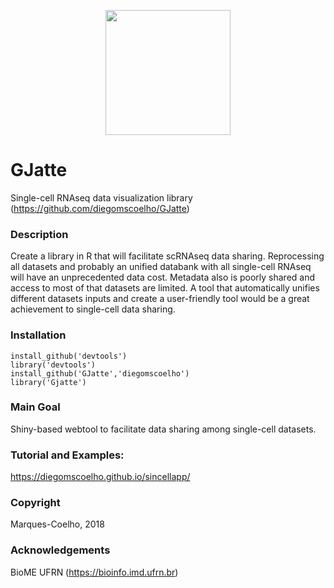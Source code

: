 <p align="center"><img src="https://diegomscoelho.github.io/sincellapp/img/profile.png" width="200">

# GJatte
Single-cell RNAseq data visualization library (https://github.com/diegomscoelho/GJatte)

### Description
Create a library in R that will facilitate scRNAseq data sharing. Reprocessing all datasets and probably an unified databank with all single-cell RNAseq will have an unprecedented data cost. Metadata also is poorly shared and access to most of that datasets are limited. A tool that automatically unifies different datasets inputs and create a user-friendly tool would be a great achievement to single-cell data sharing.

### Installation
```{r}
install_github('devtools')  
library('devtools')  
install_github('GJatte','diegomscoelho')  
library('Gjatte')  
```

### Main Goal
Shiny-based webtool to facilitate data sharing among single-cell datasets.

### Tutorial and Examples:
https://diegomscoelho.github.io/sincellapp/

### Copyright
Marques-Coelho, 2018

### Acknowledgements
BioME UFRN (https://bioinfo.imd.ufrn.br)
